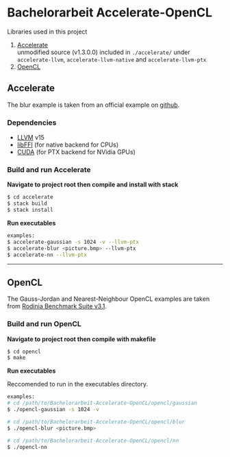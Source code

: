# Bachelorarbeit Accelerate-OpenCL

Libraries used in this project

1. [Accelerate](https://github.com/AccelerateHS/accelerate) <br>
    unmodified source (v1.3.0.0) included in `./accelerate/` under `accelerate-llvm`, `accelerate-llvm-native` and `accelerate-llvm-ptx`
2. [OpenCL](https://www.khronos.org/opencl/)

## Accelerate

The blur example is taken from an official example on [github](https://github.com/tmcdonell/colour-accelerate/blob/master/examples/Blur.hs).

### Dependencies

- [LLVM](http://llvm.org) v15
- [libFFI](http://sourceware.org/libffi/) (for native backend for CPUs)
- [CUDA](https://developer.nvidia.com/cuda-downloads) (for PTX backend for NVidia GPUs)

### Build and run Accelerate

**Navigate to project root then compile and install with stack**

```sh
$ cd accelerate
$ stack build
$ stack install
```

**Run executables**
```sh
examples:
$ accelerate-gaussian -s 1024 -v --llvm-ptx
$ accelerate-blur <picture.bmp> --llvm-ptx
$ accelerate-nn --llvm-ptx
```

---

## OpenCL

The Gauss-Jordan and Nearest-Neighbour OpenCL examples are taken from [Rodinia Benchmark Suite v3.1](https://github.com/yuhc/gpu-rodinia).

### Build and run OpenCL

**Navigate to project root then compile with makefile**

```sh
$ cd opencl
$ make
```

**Run executables**

Reccomended to run in the executables directory.
```sh
examples:
# cd /path/to/Bachelorarbeit-Accelerate-OpenCL/opencl/gaussian
$ ./opencl-gaussian -s 1024 -v

# cd /path/to/Bachelorarbeit-Accelerate-OpenCL/opencl/blur
$ ./opencl-blur <picture.bmp>

# cd /path/to/Bachelorarbeit-Accelerate-OpenCL/opencl/nn
$ ./opencl-nn
```
